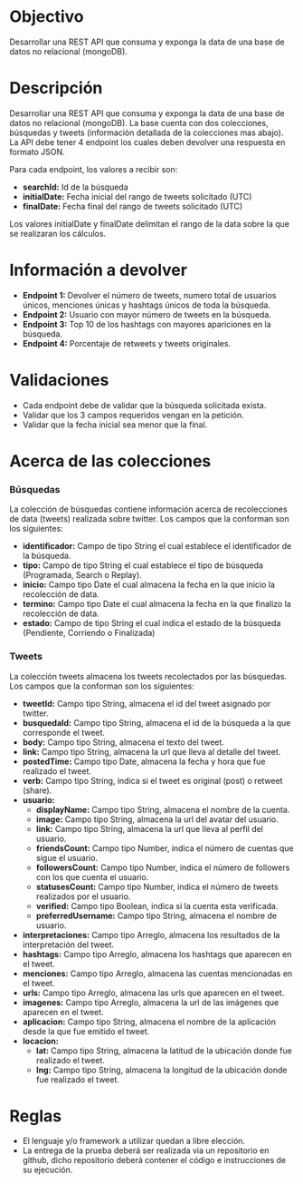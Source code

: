 # Objectivo
Desarrollar una REST API que consuma y exponga la data de una base de datos no relacional (mongoDB).

# Descripción
Desarrollar una REST API que consuma y exponga la data de una base de datos no relacional (mongoDB). La base cuenta con dos colecciones, búsquedas y tweets (información detallada de la colecciones mas abajo). La API debe tener 4 endpoint los cuales deben devolver una respuesta en formato JSON.

Para cada endpoint, los valores a recibir son:

- **searchId:** Id de la búsqueda
- **initialDate:** Fecha inicial del rango de tweets solicitado (UTC)
- **finalDate:** Fecha final del rango de tweets solicitado (UTC)

Los valores initialDate y finalDate delimitan el rango de la data sobre la que se realizaran los cálculos.

# Información a devolver
- **Endpoint 1:** Devolver el número de tweets, numero total de usuarios únicos, menciones únicas y hashtags únicos de toda la búsqueda.
- **Endpoint 2:** Usuario con mayor número de tweets en la búsqueda.
- **Endpoint 3:** Top 10 de los hashtags con mayores apariciones en la búsqueda.
- **Endpoint 4:** Porcentaje de retweets y tweets originales.

# Validaciones
- Cada endpoint debe de validar que la búsqueda solicitada exista.
- Validar que los 3 campos requeridos vengan en la petición.
- Validar que la fecha inicial sea menor que la final.

# Acerca de las colecciones

### Búsquedas
La colección de búsquedas contiene información acerca de recolecciones de data (tweets) realizada sobre twitter. Los campos que la conforman son los siguientes:

- **identificador:** Campo de tipo String el cual establece el identificador de la búsqueda.
- **tipo:** Campo de tipo String el cual establece el tipo de búsqueda (Programada, Search o Replay).
- **inicio:** Campo tipo Date el cual almacena la fecha en la que  inicio la recolección de data.
- **termino:** Campo tipo Date el cual almacena la fecha en la que finalizo la recolección de data.
- **estado:** Campo de tipo String el cual indica el estado de la búsqueda (Pendiente, Corriendo o Finalizada)


### Tweets
La colección tweets almacena los tweets recolectados por las búsquedas. Los campos que la conforman son los siguientes:

- **tweetId:** Campo tipo String, almacena el id del tweet asignado por twitter.
- **busquedaId:** Campo tipo String, almacena el id de la búsqueda a la que corresponde el tweet.
- **body:** Campo tipo String, almacena el texto del tweet.
- **link:** Campo tipo String, almacena la url que lleva al detalle del tweet.
- **postedTime:** Campo tipo Date, almacena la fecha y hora que fue realizado el tweet.
- **verb:** Campo tipo String, indica si el tweet es original (post) o retweet (share).
- **usuario:**
    - **displayName:** Campo tipo String, almacena el nombre de la cuenta.
    - **image:** Campo tipo String, almacena la url del avatar del usuario.
    - **link:** Campo tipo String, almacena la url que lleva al perfil del usuario.
    - **friendsCount:** Campo tipo Number, indica el número de cuentas que sigue el usuario.
    - **followersCount:** Campo tipo Number, indica el número de followers con los que cuenta el usuario.
    - **statusesCount:** Campo tipo Number, indica el número de tweets realizados por el usuario.
    - **verified:** Campo tipo Boolean, indica si la cuenta esta verificada.
    - **preferredUsername:** Campo tipo String, almacena el nombre de usuario.
- **interpretaciones:** Campo tipo Arreglo, almacena los resultados de la interpretación del tweet.
- **hashtags:** Campo tipo Arreglo, almacena los hashtags que aparecen en el tweet.
- **menciones:** Campo tipo Arreglo, almacena las cuentas mencionadas en el tweet.
- **urls:** Campo tipo Arreglo, almacena las urls que aparecen en el tweet.
- **imagenes:** Campo tipo Arreglo, almacena la url de las imágenes que aparecen en el tweet.
- **aplicacion:** Campo tipo String, almacena el nombre de la aplicación desde la que fue emitido el tweet.
- **locacion:**
    - **lat:** Campo tipo String, almacena la latitud de la ubicación donde fue realizado el tweet.
    - **lng:** Campo tipo String, almacena la longitud de la ubicación donde fue realizado el tweet.


# Reglas
- El lenguaje y/o framework a utilizar quedan a libre elección.
- La entrega de la prueba deberá ser realizada via un repositorio en github, dicho repositorio deberá contener el código e instrucciones de su ejecución.
